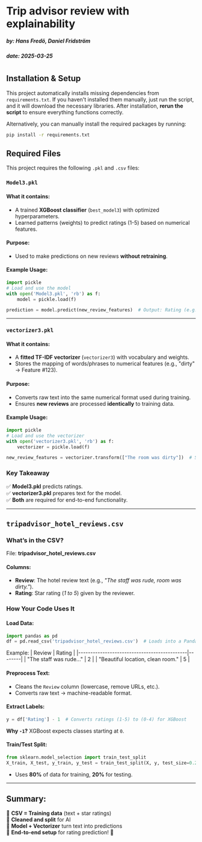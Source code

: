 
# Trip advisor review with explainability​
##### by: Hans Fredö, Daniel Fridström
##### date: 2025-03-25
#

## Installation & Setup

This project automatically installs missing dependencies from `requirements.txt`. If you haven't installed them manually, just run the script, and it will download the necessary libraries. After installation, **rerun the script** to ensure everything functions correctly.

Alternatively, you can manually install the required packages by running:

```sh
pip install -r requirements.txt
```

## Required Files
This project requires the following `.pkl` and `.csv` files:

### `Model3.pkl`
#### What it contains:
- A trained **XGBoost classifier** (`best_model3`) with optimized hyperparameters.
- Learned patterns (weights) to predict ratings (1-5) based on numerical features.

#### Purpose:
- Used to make predictions on new reviews **without retraining**.

#### Example Usage:
```python
import pickle
# Load and use the model
with open('Model3.pkl', 'rb') as f:
    model = pickle.load(f)

prediction = model.predict(new_review_features)  # Output: Rating (e.g., 2)
```

---
### `vectorizer3.pkl`
#### What it contains:
- A **fitted TF-IDF vectorizer** (`vectorizer3`) with vocabulary and weights.
- Stores the mapping of words/phrases to numerical features (e.g., "dirty" → Feature #123).

#### Purpose:
- Converts raw text into the same numerical format used during training.
- Ensures **new reviews** are processed **identically** to training data.

#### Example Usage:
```python
import pickle
# Load and use the vectorizer
with open('vectorizer3.pkl', 'rb') as f:
    vectorizer = pickle.load(f)

new_review_features = vectorizer.transform(["The room was dirty"])  # Sparse matrix
```

### Key Takeaway
✅ **Model3.pkl** predicts ratings.  
✅ **vectorizer3.pkl** prepares text for the model.  
✅ **Both** are required for end-to-end functionality.  

---

## `tripadvisor_hotel_reviews.csv`
### What’s in the CSV?
File: **tripadvisor_hotel_reviews.csv**

#### Columns:
- **Review**: The hotel review text (e.g., *"The staff was rude, room was dirty."*).
- **Rating**: Star rating (*1 to 5*) given by the reviewer.

### How Your Code Uses It
#### Load Data:
```python
import pandas as pd
df = pd.read_csv('tripadvisor_hotel_reviews.csv')  # Loads into a Pandas DataFrame
```
Example:
| Review                                      | Rating |
|---------------------------------------------|--------|
| "The staff was rude..."                     | 2      |
| "Beautiful location, clean room."          | 5      |

#### Preprocess Text:
- Cleans the `Review` column (lowercase, remove URLs, etc.).
- Converts raw text → machine-readable format.

#### Extract Labels:
```python
y = df['Rating'] - 1  # Converts ratings (1-5) to (0-4) for XGBoost
```
**Why `-1`?** XGBoost expects classes starting at `0`.

#### Train/Test Split:
```python
from sklearn.model_selection import train_test_split
X_train, X_test, y_train, y_test = train_test_split(X, y, test_size=0.2)
```
- Uses **80%** of data for training, **20%** for testing.

---

## Summary:
📌 **CSV = Training data** (text + star ratings)  
📌 **Cleaned and split** for AI  
📌 **Model + Vectorizer** turn text into predictions  
📌 **End-to-end setup** for rating prediction! 🚀  



